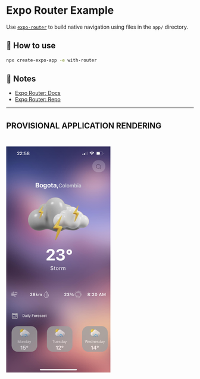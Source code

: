 # Expo Router Example

Use [`expo-router`](https://expo.github.io/router) to build native navigation using files in the `app/` directory.

## 🚀 How to use

```sh
npx create-expo-app -e with-router
```

## 📝 Notes

- [Expo Router: Docs](https://expo.github.io/router)
- [Expo Router: Repo](https://github.com/expo/router)

---

<div style="margin-bottom: 35px;"></div>

## **PROVISIONAL APPLICATION RENDERING**

<img src="assets/images/readme-render-weather-app.jpg" alt="weather app rendering" style="max-width: 280px; margin-top: 25px;"/>
